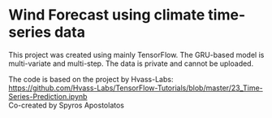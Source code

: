 # Wind Forecast using climate time-series data
This project was created using mainly TensorFlow.
The GRU-based model is multi-variate and multi-step.
The data is private and cannot be uploaded.

The code is based on the project by Hvass-Labs:  
https://github.com/Hvass-Labs/TensorFlow-Tutorials/blob/master/23_Time-Series-Prediction.ipynb  
Co-created by Spyros Apostolatos

